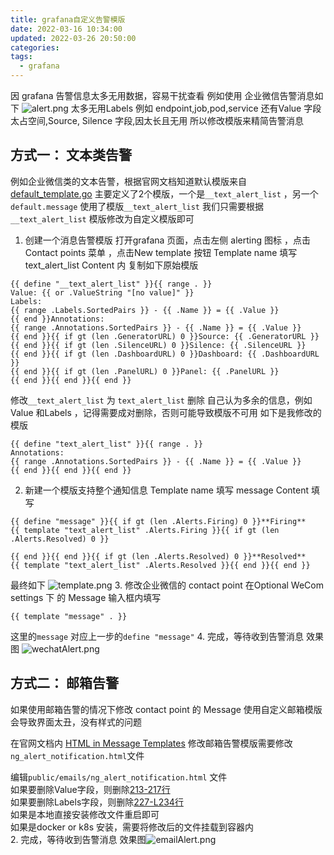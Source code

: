 ```yaml
---
title: grafana自定义告警模版
date: 2022-03-16 10:34:00
updated: 2022-03-26 20:50:00
categories:
tags:
  - grafana
---
```


因 grafana 告警信息太多无用数据，容易干扰查看
例如使用 企业微信告警消息如下
![alert.png](alert.png)
太多无用Labels 例如 endpoint,job,pod,service 
还有Value 字段太占空间,Source, Silence 字段,因太长且无用
所以修改模版来精简告警消息

## 方式一： 文本类告警
例如企业微信类的文本告警，根据官网文档知道默认模版来自 [default_template.go](https://github.com/grafana/grafana/blob/main/pkg/services/ngalert/notifier/channels/default_template.go) 
主要定义了2个模版，一个是`__text_alert_list` ，另一个`default.message` 使用了模版`__text_alert_list`
我们只需要根据`__text_alert_list` 模版修改为自定义模版即可
1. 创建一个消息告警模版
打开grafana 页面，点击左侧 alerting 图标 ，点击 Contact points 菜单 ，点击New template 按钮
Template name 填写 text_alert_list
Content 内 复制如下原始模版
<!-- more -->
```
{{ define "__text_alert_list" }}{{ range . }}
Value: {{ or .ValueString "[no value]" }}
Labels:
{{ range .Labels.SortedPairs }} - {{ .Name }} = {{ .Value }}
{{ end }}Annotations:
{{ range .Annotations.SortedPairs }} - {{ .Name }} = {{ .Value }}
{{ end }}{{ if gt (len .GeneratorURL) 0 }}Source: {{ .GeneratorURL }}
{{ end }}{{ if gt (len .SilenceURL) 0 }}Silence: {{ .SilenceURL }}
{{ end }}{{ if gt (len .DashboardURL) 0 }}Dashboard: {{ .DashboardURL }}
{{ end }}{{ if gt (len .PanelURL) 0 }}Panel: {{ .PanelURL }}
{{ end }}{{ end }}{{ end }}
```
修改`__text_alert_list` 为 `text_alert_list`
删除 自己认为多余的信息，例如Value 和Labels ，记得需要成对删除，否则可能导致模版不可用
如下是我修改的模版
```
{{ define "text_alert_list" }}{{ range . }}
Annotations:
{{ range .Annotations.SortedPairs }} - {{ .Name }} = {{ .Value }}
{{ end }}{{ end }}{{ end }}
```
2. 新建一个模版支持整个通知信息
Template name 填写 message
Content 填写
```
{{ define "message" }}{{ if gt (len .Alerts.Firing) 0 }}**Firing**
{{ template "text_alert_list" .Alerts.Firing }}{{ if gt (len .Alerts.Resolved) 0 }}

{{ end }}{{ end }}{{ if gt (len .Alerts.Resolved) 0 }}**Resolved**
{{ template "text_alert_list" .Alerts.Resolved }}{{ end }}{{ end }}
```
最终如下
![template.png](template.png)
3. 修改企业微信的 contact point
在Optional WeCom settings 下 的 Message 输入框内填写
```
{{ template "message" . }}
```
这里的`message` 对应上一步的`define "message"` 
4. 完成，等待收到告警消息
效果图
![wechatAlert.png](wechatAlert.png)
## 方式二： 邮箱告警
如果使用邮箱告警的情况下修改 contact point 的 Message  使用自定义邮箱模版会导致界面太丑，没有样式的问题

在官网文档内 [HTML in Message Templates](https://grafana.com/docs/grafana/latest/alerting/unified-alerting/message-templating/#html-in-message-templates) 修改邮箱告警模版需要修改`ng_alert_notification.html`文件

编辑`public/emails/ng_alert_notification.html` 文件  
如果要删除Value字段，则删除[213-217行](https://github.com/grafana/grafana/blob/v8.4.3/public/emails/ng_alert_notification.html#L213-L217)   
如果要删除Labels字段，则删除[227-L234行](https://github.com/grafana/grafana/blob/v8.4.3/public/emails/ng_alert_notification.html#L227-L234)  
如果是本地直接安装修改文件重启即可  
如果是docker or k8s 安装，需要将修改后的文件挂载到容器内  
2. 完成，等待收到告警消息
效果图![emailAlert.png](emailAlert.png)

